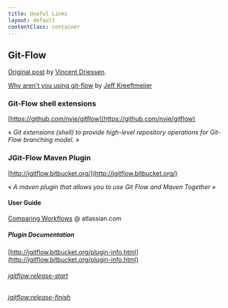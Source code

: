 ```yaml
---
title: Useful Links
layout: default
contentClass: container
---
```


## Git-Flow
    
[Original post](http://nvie.com/posts/a-successful-git-branching-model/) by [Vincent Driessen](https://twitter.com/nvie).

[Why aren't you using git-flow](http://jeffkreeftmeijer.com/2010/why-arent-you-using-git-flow/) by  [Jeff Kreeftmeijer](https://twitter.com/jkreeftmeijer?lang=en)

### Git-Flow shell extensions
 
[https://github.com/nvie/gitflow](https://github.com/nvie/gitflow)

« _Git extensions (shell) to provide high-level repository operations for Git-Flow branching model._ »

### JGit-Flow Maven Plugin 

[http://jgitflow.bitbucket.org/](http://jgitflow.bitbucket.org/)

« _A maven plugin that allows you to use Git Flow and Maven Together_ »

#### User Guide 

[Comparing Workflows](https://www.atlassian.com/git/tutorials/comparing-workflows/#!workflow-gitflow) @ atlassian.com

##### Plugin Documentation

[http://jgitflow.bitbucket.org/plugin-info.html](http://jgitflow.bitbucket.org/plugin-info.html)

###### [jgitflow:release-start](http://jgitflow.bitbucket.org/release-start-mojo.html)

###### [jgitflow:release-finish](http://jgitflow.bitbucket.org/release-finish-mojo.html)
